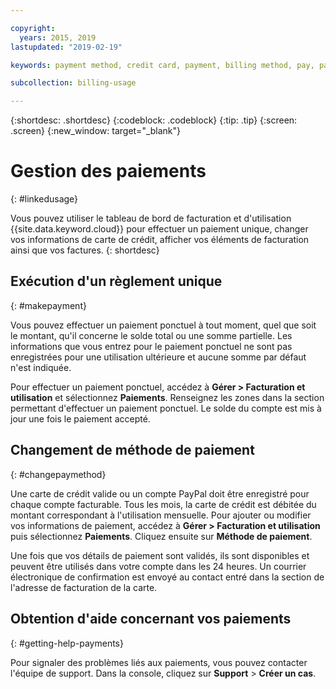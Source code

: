 ```yaml
---

copyright:
  years: 2015, 2019
lastupdated: "2019-02-19"

keywords: payment method, credit card, payment, billing method, pay, pay my bill

subcollection: billing-usage

---
```


{:shortdesc: .shortdesc}
{:codeblock: .codeblock}
{:tip: .tip}
{:screen: .screen}
{:new_window: target="_blank"}


# Gestion des paiements
{: #linkedusage}

Vous pouvez utiliser le tableau de bord de facturation et d'utilisation {{site.data.keyword.cloud}} pour effectuer un paiement unique, changer vos informations de carte de crédit, afficher vos éléments de facturation ainsi que vos factures.
{: shortdesc}


## Exécution d'un règlement unique
{: #makepayment}

Vous pouvez effectuer un paiement ponctuel à tout moment, quel que soit le montant, qu'il concerne le solde total ou une somme partielle. Les informations que vous entrez pour le paiement ponctuel ne sont pas enregistrées pour une utilisation ultérieure et aucune somme par défaut n'est indiquée.  

Pour effectuer un paiement ponctuel, accédez à **Gérer > Facturation et utilisation** et sélectionnez **Paiements**. Renseignez les zones dans la section permettant d'effectuer un paiement ponctuel. Le solde du compte est mis à jour une fois le paiement accepté.


## Changement de méthode de paiement
{: #changepaymethod}

Une carte de crédit valide ou un compte PayPal doit être enregistré pour chaque compte facturable. Tous les mois, la carte de crédit est débitée du montant correspondant à l'utilisation mensuelle. Pour ajouter ou modifier vos informations de paiement, accédez à **Gérer > Facturation et utilisation** puis sélectionnez **Paiements**. Cliquez ensuite sur **Méthode de paiement**.

Une fois que vos détails de paiement sont validés, ils sont disponibles et peuvent être utilisés dans votre compte dans les 24 heures. Un courrier électronique de confirmation est envoyé au contact entré dans la section de l'adresse de facturation de la carte.


## Obtention d'aide concernant vos paiements
{: #getting-help-payments}

Pour signaler des problèmes liés aux paiements, vous pouvez contacter l'équipe de support. Dans la console, cliquez sur **Support** > **Créer un cas**.
